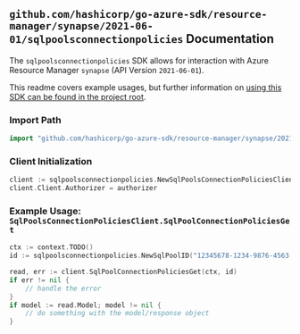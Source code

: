 
## `github.com/hashicorp/go-azure-sdk/resource-manager/synapse/2021-06-01/sqlpoolsconnectionpolicies` Documentation

The `sqlpoolsconnectionpolicies` SDK allows for interaction with Azure Resource Manager `synapse` (API Version `2021-06-01`).

This readme covers example usages, but further information on [using this SDK can be found in the project root](https://github.com/hashicorp/go-azure-sdk/tree/main/docs).

### Import Path

```go
import "github.com/hashicorp/go-azure-sdk/resource-manager/synapse/2021-06-01/sqlpoolsconnectionpolicies"
```


### Client Initialization

```go
client := sqlpoolsconnectionpolicies.NewSqlPoolsConnectionPoliciesClientWithBaseURI("https://management.azure.com")
client.Client.Authorizer = authorizer
```


### Example Usage: `SqlPoolsConnectionPoliciesClient.SqlPoolConnectionPoliciesGet`

```go
ctx := context.TODO()
id := sqlpoolsconnectionpolicies.NewSqlPoolID("12345678-1234-9876-4563-123456789012", "example-resource-group", "workspaceValue", "sqlPoolValue")

read, err := client.SqlPoolConnectionPoliciesGet(ctx, id)
if err != nil {
	// handle the error
}
if model := read.Model; model != nil {
	// do something with the model/response object
}
```
